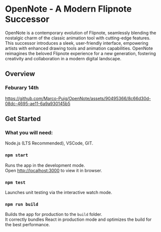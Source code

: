 # OpenNote - A Modern Flipnote Successor

OpenNote is a contemporary evolution of Flipnote, seamlessly blending the nostalgic charm of the classic animation tool with cutting-edge features. This successor introduces a sleek, user-friendly interface, empowering artists with enhanced drawing tools and animation capabilities. OpenNote reimagines the beloved Flipnote experience for a new generation, fostering creativity and collaboration in a modern digital landscape.

## Overview

### Feburary 14th
https://github.com/Marco-Puig/OpenNote/assets/90495366/8c66d30d-08dc-4695-ae11-6a9a930145b5

## Get Started

### What you will need:
Node.js (LTS Recommended), VSCode, GIT.

### `npm start`

Runs the app in the development mode.\
Open [http://localhost:3000](http://localhost:3000) to view it in browser.

### `npm test`

Launches unit testing via the interactive watch mode.

### `npm run build`

Builds the app for production to the `build` folder.\
It correctly bundles React in production mode and optimizes the build for the best performance.
